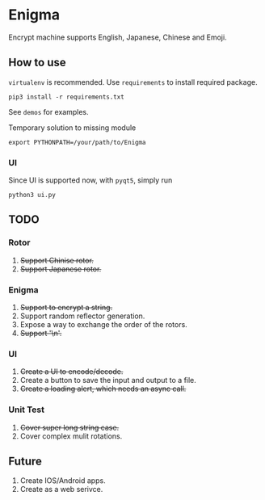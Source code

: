 # Enigma

Encrypt machine supports English, Japanese, Chinese and Emoji.

## How to use

`virtualenv` is recommended. Use `requirements` to install required package.
```
pip3 install -r requirements.txt
```

See `demos` for examples.

Temporary solution to missing module

```
export PYTHONPATH=/your/path/to/Enigma
```

### UI

Since UI is supported now, with `pyqt5`, simply run

```
python3 ui.py
```

## TODO

### Rotor

1. ~~Support Chinise rotor.~~
2. ~~Support Japanese rotor.~~

### Enigma

1. ~~Support to encrypt a string.~~
2. Support random reflector generation.
3. Expose a way to exchange the order of the rotors.
4. ~~Support '\n'.~~

### UI

1. ~~Create a UI to encode/decode.~~
2. Create a button to save the input and output to a file.
3. ~~Create a loading alert, which needs an async call.~~

### Unit Test

1. ~~Cover super long string case.~~
2. Cover complex mulit rotations.

## Future

1. Create IOS/Android apps.
2. Create as a web serivce.
